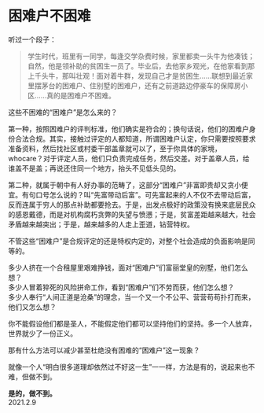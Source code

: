 # 困难户不困难
   
听过一个段子：   
   
> 学生时代，班里有一同学，每逢交学杂费时候，家里都卖一头牛为他凑钱；自然，他是领补助的贫困生一员了。毕业后，去他家乡观光，在他家看到那上千头牛，那叫壮观！面对着牛群，发现自己才是贫困生……联想到最近家里摆茅台的困难户、住别墅的困难户，还有之前道路边停豪车的保障房小区……真的是困难户不困难。   
   
这些不困难的“困难户”是怎么来的？   
   
第一种，按照困难户的评判标准，他们确实是符合的；换句话说，他们的困难户身份合法合规。其实，接触过评定的人都知道，所谓困难户认定，你只需要按照要求准备资料，然后找社区或村委干部盖章就可以了，至于你具体的家境，whocare？对于评定人员，他们只负责完成任务，然后交差。对于盖章人员，给谁盖不是盖；再说还住同一个地方，抬头不见低头见的。   
   
第二种，就属于朝中有人好办事的范畴了，这部分“困难户”非富即贵却又贪小便宜。有句口号怎么说的？叫“先富带动后富”。可先富起来的人不仅不去带动后富，反而连属于穷人的那点补助都要抢去。于是，出发点极好的政策没有换来底层民众的感恩戴德，而是对机构腐朽贪弊的失望与愤懑；于是，贫富差距越来越大，社会矛盾越来越突出；于是，越来越多的人走上歪道，钻营特权。   
   
不管这些“困难户”是合规评定的还是特权内定的，对整个社会造成的负面影响是同等的。   
   
多少人挤在一个合租屋里艰难挣钱，面对“困难户”们富丽堂皇的别墅，他们怎么想？      
多少人冒着猝死的风险拼命工作，看到“困难户”们不劳而获，他们怎么想？      
多少人奉行“人间正道是沧桑”的理念，当一个又一个不公平、营营苟苟扑打而来，他们又怎么想？   
   
你不能假设他们都是圣人，不能假定他们都可以坚持他们的坚持。多一个人放弃，世界就少了一份正义。   
   
那有什么方法可以减少甚至杜绝没有困难的“困难户”这一现象？   
   
就像一个人“明白很多道理却依然过不好这一生”一一样，方法是有的，说起来也不难，但做不到。   
   
**是的，做不到。**   
2021.2.9